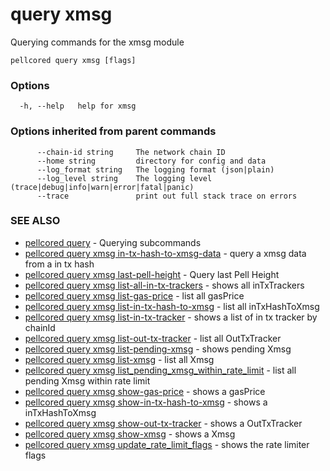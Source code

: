 # query xmsg

Querying commands for the xmsg module

```
pellcored query xmsg [flags]
```

### Options

```
  -h, --help   help for xmsg
```

### Options inherited from parent commands

```
      --chain-id string     The network chain ID
      --home string         directory for config and data 
      --log_format string   The logging format (json|plain) 
      --log_level string    The logging level (trace|debug|info|warn|error|fatal|panic) 
      --trace               print out full stack trace on errors
```

### SEE ALSO

* [pellcored query](pellcored_query.md)	 - Querying subcommands
* [pellcored query xmsg in-tx-hash-to-xmsg-data](pellcored_query_xmsg_in-tx-hash-to-xmsg-data.md)	 - query a xmsg data from a in tx hash
* [pellcored query xmsg last-pell-height](pellcored_query_xmsg_last-pell-height.md)	 - Query last Pell Height
* [pellcored query xmsg list-all-in-tx-trackers](pellcored_query_xmsg_list-all-in-tx-trackers.md)	 - shows all inTxTrackers
* [pellcored query xmsg list-gas-price](pellcored_query_xmsg_list-gas-price.md)	 - list all gasPrice
* [pellcored query xmsg list-in-tx-hash-to-xmsg](pellcored_query_xmsg_list-in-tx-hash-to-xmsg.md)	 - list all inTxHashToXmsg
* [pellcored query xmsg list-in-tx-tracker](pellcored_query_xmsg_list-in-tx-tracker.md)	 - shows a list of in tx tracker by chainId
* [pellcored query xmsg list-out-tx-tracker](pellcored_query_xmsg_list-out-tx-tracker.md)	 - list all OutTxTracker
* [pellcored query xmsg list-pending-xmsg](pellcored_query_xmsg_list-pending-xmsg.md)	 - shows pending Xmsg
* [pellcored query xmsg list-xmsg](pellcored_query_xmsg_list-xmsg.md)	 - list all Xmsg
* [pellcored query xmsg list_pending_xmsg_within_rate_limit](pellcored_query_xmsg_list_pending_xmsg_within_rate_limit.md)	 - list all pending Xmsg within rate limit
* [pellcored query xmsg show-gas-price](pellcored_query_xmsg_show-gas-price.md)	 - shows a gasPrice
* [pellcored query xmsg show-in-tx-hash-to-xmsg](pellcored_query_xmsg_show-in-tx-hash-to-xmsg.md)	 - shows a inTxHashToXmsg
* [pellcored query xmsg show-out-tx-tracker](pellcored_query_xmsg_show-out-tx-tracker.md)	 - shows a OutTxTracker
* [pellcored query xmsg show-xmsg](pellcored_query_xmsg_show-xmsg.md)	 - shows a Xmsg
* [pellcored query xmsg update_rate_limit_flags](pellcored_query_xmsg_update_rate_limit_flags.md)	 - shows the rate limiter flags

